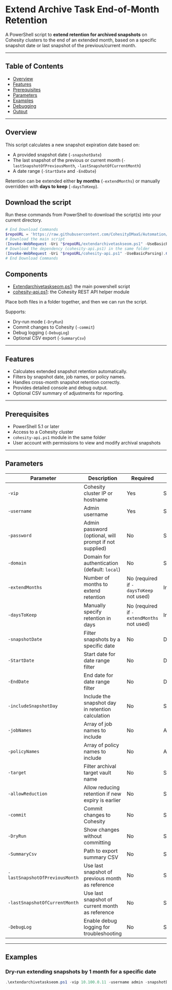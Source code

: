 # Extend Archive Task End-of-Month Retention

A PowerShell script to **extend retention for archived snapshots** on Cohesity clusters to the end of an extended month, based on a specific snapshot date or last snapshot of the previous/current month.

---

## Table of Contents

- [Overview](#overview)  
- [Features](#features)  
- [Prerequisites](#prerequisites)  
- [Parameters](#parameters)  
- [Examples](#examples)  
- [Debugging](#debugging)  
- [Output](#output)  

---

## Overview

This script calculates a new snapshot expiration date based on:  

- A provided snapshot date (`-snapshotDate`)  
- The last snapshot of the previous or current month (`-lastSnapshotOfPreviousMonth`, `-lastSnapshotOfCurrentMonth`)  
- A date range (`-StartDate` and `-EndDate`)  

Retention can be extended either **by months** (`-extendMonths`) or manually overridden with **days to keep** (`-daysToKeep`).  

## Download the script

Run these commands from PowerShell to download the script(s) into your current directory.

```powershell
# End Download Commands
$repoURL = 'https://raw.githubusercontent.com/CohesityDMaaS/Automation/main/extendarchivetaskseom'
# Download the main script
(Invoke-WebRequest -Uri "$repoURL/extendarchivetaskseom.ps1" -UseBasicParsing).Content | Out-File "extendarchivetaskseom.ps1"
# Download the dependency (cohesity-api.ps1) in the same folder
(Invoke-WebRequest -Uri "$repoURL/cohesity-api.ps1" -UseBasicParsing).Content | Out-File "cohesity-api.ps1"
# End Download Commands
```

## Components

* [Extendarchivetaskseom.ps1]([https://github.com/CohesityDMaaS/Automation/blob/main/extendarchivetaskseom/extendarchivetaskseom.ps1]): the main powershell script
* [cohesity-api.ps1](https://raw.githubusercontent.com/CohesityDMaaS/Automation/main/extendarchivetaskseom/cohesity-api.ps1): the Cohesity REST API helper module

Place both files in a folder together, and then we can run the script.


Supports:  

- Dry-run mode (`-DryRun`)  
- Commit changes to Cohesity (`-commit`)  
- Debug logging (`-DebugLog`)  
- Optional CSV export (`-SummaryCsv`)  

---

## Features

- Calculates extended snapshot retention automatically.  
- Filters by snapshot date, job names, or policy names.  
- Handles cross-month snapshot retention correctly.  
- Provides detailed console and debug output.  
- Optional CSV summary of adjustments for reporting.  

---

## Prerequisites

- PowerShell 5.1 or later  
- Access to a Cohesity cluster  
- `cohesity-api.ps1` module in the same folder  
- User account with permissions to view and modify archival snapshots  

---

## Parameters

| Parameter | Description | Required | Type |
|-----------|-------------|----------|------|
| `-vip` | Cohesity cluster IP or hostname | Yes | String |
| `-username` | Admin username | Yes | String |
| `-password` | Admin password (optional, will prompt if not supplied) | No | String |
| `-domain` | Domain for authentication (default: `local`) | No | String |
| `-extendMonths` | Number of months to extend retention | No (required if `-daysToKeep` not used) | Int |
| `-daysToKeep` | Manually specify retention in days | No (required if `-extendMonths` not used) | Int |
| `-snapshotDate` | Filter snapshots by a specific date | No | DateTime |
| `-StartDate` | Start date for date range filter | No | DateTime |
| `-EndDate` | End date for date range filter | No | DateTime |
| `-includeSnapshotDay` | Include the snapshot day in retention calculation | No | Switch |
| `-jobNames` | Array of job names to include | No | Array |
| `-policyNames` | Array of policy names to include | No | Array |
| `-target` | Filter archival target vault name | No | String |
| `-allowReduction` | Allow reducing retention if new expiry is earlier | No | Switch |
| `-commit` | Commit changes to Cohesity | No | Switch |
| `-DryRun` | Show changes without committing | No | Switch |
| `-SummaryCsv` | Path to export summary CSV | No | String |
| `-lastSnapshotOfPreviousMonth` | Use last snapshot of previous month as reference | No | Switch |
| `-lastSnapshotOfCurrentMonth` | Use last snapshot of current month as reference | No | Switch |
| `-DebugLog` | Enable debug logging for troubleshooting | No | Switch |

---

## Examples

### Dry-run extending snapshots by 1 month for a specific date

```powershell
.\extendarchivetaskseom.ps1 -vip 10.100.0.11 -username admin -snapshotDate 2025-10-28 -extendMonths 1 -DryRun
